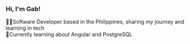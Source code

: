 

### Hi, I'm Gab!

🧑‍💻Software Developer based in the Philippines, sharing my journey and learning in tech<br/>
🌱Currently learning about Angular and PostgreSQL <br/>

